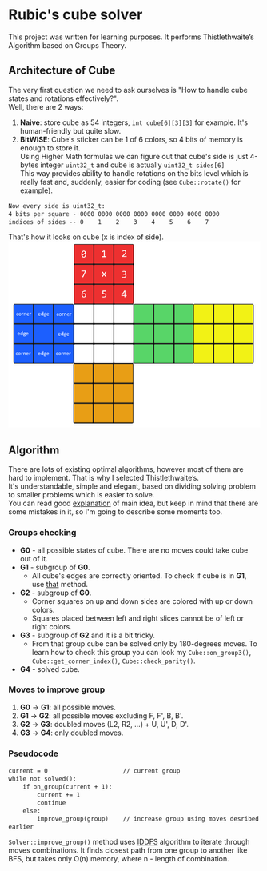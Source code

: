 # Rubic's cube solver

This project was written for learning purposes. It performs Thistlethwaite’s Algorithm based on Groups Theory.

## Architecture of Cube

The very first question we need to ask ourselves is "How to handle cube states and rotations effectively?".\
Well, there are 2 ways:
1. **Naive**: store cube as 54 integers, `int cube[6][3][3]` for example. It's human-friendly but quite slow.
2. **BitWISE**: Cube's sticker can be 1 of 6 colors, so 4 bits of memory is enough to store it. \
Using Higher Math formulas we can figure out that cube's side is just 4-bytes integer `uint32_t` and cube is actually `uint32_t sides[6]`\
This way provides ability to handle rotations on the bits level which is really fast and, suddenly, easier for coding (see `Cube::rotate()` for example).

```
Now every side is uint32_t:
4 bits per square - 0000 0000 0000 0000 0000 0000 0000 0000
indices of sides -- 0    1    2    3    4    5    6    7    
```

That's how it looks on cube (x is index of side).
![Flat view](https://github.com/thermo911/RubicsCubeSolver/blob/master/images/cube.png)

## Algorithm

There are lots of existing optimal algorithms, however most of them are hard to implement. That is why I selected Thistlethwaite’s. \
It's understandable, simple and elegant, based on dividing solving problem to smaller problems which is easier to solve.  \
You can read good [explanation](https://medium.com/@benjamin.botto/implementing-an-optimal-rubiks-cube-solver-using-korf-s-algorithm-bf750b332cf9) of main idea, but
keep in mind that there are some mistakes in it, so I'm going to describe some moments too.

### Groups checking
* **G0** - all possible states of cube. There are no moves could take cube out of it.  
* **G1** - subgroup of **G0**.
  * All cube's edges are correctly oriented. 
To check if cube is in **G1**, use [that](http://cube.rider.biz/zz.php?p=eoline) method.
* **G2** - subgroup of **G0**.
  * Corner squares on up and down sides are colored with up or down colors.
  * Squares placed between left and right slices cannot be of left or right colors.
* **G3** - subgroup of **G2** and it is a bit tricky.
  * From that group cube can be solved only by 180-degrees moves.
To learn how to check this group you can look my `Cube::on_group3()`, `Cube::get_corner_index()`, `Cube::check_parity()`.
* **G4** - solved cube.

### Moves to improve group
1. **G0** -> **G1**: all possible moves.
2. **G1** -> **G2**: all possible moves excluding F, F', B, B'.
3. **G2** -> **G3**: doubled moves (L2, R2, ...) + U, U', D, D'.
4. **G3** -> **G4**: only doubled moves.

### Pseudocode
```
current = 0                     // current group
while not solved():
    if on_group(current + 1):
        current += 1
        continue
    else:
        improve_group(group)    // increase group using moves desribed earlier 
```
`Solver::improve_group()` method uses [IDDFS](https://en.wikipedia.org/wiki/Iterative_deepening_depth-first_search#:~:text=In%20computer%20science%2C%20iterative%20deepening,until%20the%20goal%20is%20found) algorithm to iterate through moves combinations. 
It finds closest path from one group to another like BFS, but takes only O(n) memory, where n - length of combination.
